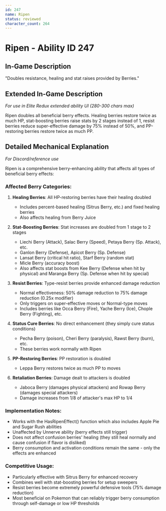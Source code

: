 ```yaml
---
id: 247
name: Ripen
status: reviewed
character_count: 264
---
```


# Ripen - Ability ID 247

## In-Game Description
"Doubles resistance, healing and stat raises provided by Berries."

## Extended In-Game Description
*For use in Elite Redux extended ability UI (280-300 chars max)*

Ripen doubles all beneficial berry effects. Healing berries restore twice as much HP, stat-boosting berries raise stats by 2 stages instead of 1, resist berries reduce super-effective damage by 75% instead of 50%, and PP-restoring berries restore twice as much PP.

## Detailed Mechanical Explanation
*For Discord/reference use*

Ripen is a comprehensive berry-enhancing ability that affects all types of beneficial berry effects:

### Affected Berry Categories:

1. **Healing Berries**: All HP-restoring berries have their healing doubled
   - Includes percent-based healing (Sitrus Berry, etc.) and fixed healing berries
   - Also affects healing from Berry Juice

2. **Stat-Boosting Berries**: Stat increases are doubled from 1 stage to 2 stages
   - Liechi Berry (Attack), Salac Berry (Speed), Petaya Berry (Sp. Attack), etc.
   - Ganlon Berry (Defense), Apicot Berry (Sp. Defense)
   - Lansat Berry (critical hit ratio), Starf Berry (random stat)
   - Micle Berry (accuracy boost)
   - Also affects stat boosts from Kee Berry (Defense when hit by physical) and Maranga Berry (Sp. Defense when hit by special)

3. **Resist Berries**: Type-resist berries provide enhanced damage reduction
   - Normal effectiveness: 50% damage reduction to 75% damage reduction (0.25x modifier)
   - Only triggers on super-effective moves or Normal-type moves
   - Includes berries like Occa Berry (Fire), Yache Berry (Ice), Chople Berry (Fighting), etc.

4. **Status Cure Berries**: No direct enhancement (they simply cure status conditions)
   - Pecha Berry (poison), Cheri Berry (paralysis), Rawst Berry (burn), etc.
   - These berries work normally with Ripen

5. **PP-Restoring Berries**: PP restoration is doubled
   - Leppa Berry restores twice as much PP to moves

6. **Retaliation Berries**: Damage dealt to attackers is doubled
   - Jaboca Berry (damages physical attackers) and Rowap Berry (damages special attackers)
   - Damage increases from 1/8 of attacker's max HP to 1/4

### Implementation Notes:
- Works with the HasRipenEffect() function which also includes Apple Pie and Sugar Rush abilities
- Unaffected by Unnerve ability (berry effects still trigger)
- Does not affect confusion berries' healing (they still heal normally and cause confusion if flavor is disliked)
- Berry consumption and activation conditions remain the same - only the effects are enhanced

### Competitive Usage:
- Particularly effective with Sitrus Berry for enhanced recovery
- Combines well with stat-boosting berries for setup sweepers
- Resist berries become extremely powerful defensive tools (75% damage reduction)
- Most beneficial on Pokemon that can reliably trigger berry consumption through self-damage or low HP thresholds